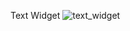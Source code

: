 Text Widget
![text_widget](https://github.com/user-attachments/assets/26fe82da-3ae4-40c6-b607-c3798adcac27)
